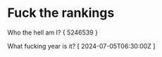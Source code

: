 # Fuck the rankings

Who the hell am I?
{ 5246539 }

What fucking year is it?
[ 2024-07-05T06:30:00Z ]
